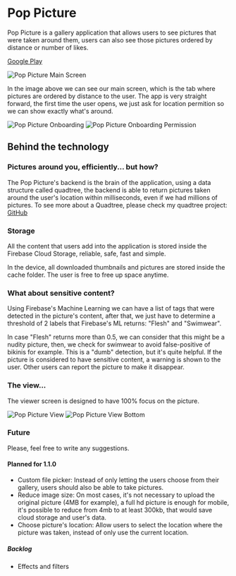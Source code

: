 # Pop Picture

Pop Picture is a gallery application that allows users to see pictures that were taken around them, users can also see those pictures ordered by distance or number of likes.

[Google Play](https://play.google.com/store/apps/details?id=leonardolana.poppicture)

![Pop Picture Main Screen](https://poppicture-57876.firebaseapp.com/pop_picture/home-nearby.jpg)

In the image above we can see our main screen, which is the tab where pictures are ordered by distance to the user. The app is very straight forward, the first time the user opens, we just ask for location permition so we can show exactly what's around.

![Pop Picture Onboarding](https://poppicture-57876.firebaseapp.com/pop_picture/onboarding.jpg)
![Pop Picture Onboarding Permission](https://poppicture-57876.firebaseapp.com/pop_picture/onboarding-permission.jpg)

## Behind the technology

### Pictures around you, efficiently... but how?

The Pop Picture's backend is the brain of the application, using a data structure called quadtree, the backend is able to return pictures taken around the user's location within milliseconds, even if we had millions of pictures. To see more about a Quadtree, please check my quadtree project: [GitHub](https://github.com/leonardodlana/quadtree-geolocation)

### Storage

All the content that users add into the application is stored inside the Firebase Cloud Storage, reliable, safe, fast and simple.

In the device, all downloaded thumbnails and pictures are stored inside the cache folder. The user is free to free up space anytime.

### What about sensitive content?

Using Firebase's Machine Learning we can have a list of tags that were detected in the picture's content, after that, we just have to determine a threshold of 2 labels that Firebase's ML returns: "Flesh" and "Swimwear".

In case "Flesh" returns more than 0.5, we can consider that this might be a nudity picture, then, we check for swimwear to avoid false-positive of bikinis for example. This is a "dumb" detection, but it's quite helpful. If the picture is considered to have sensitive content, a warning is shown to the user. Other users can report the picture to make it disappear.

### The view...

The viewer screen is designed to have 100% focus on the picture.

![Pop Picture View](https://poppicture-57876.firebaseapp.com/pop_picture/viewer.jpg)
![Pop Picture View Bottom](https://poppicture-57876.firebaseapp.com/pop_picture/viewer-bottom.jpg)

### Future

Please, feel free to write any suggestions.

#### Planned for 1.1.0

- Custom file picker: Instead of only letting the users choose from their gallery, users should also be able to take pictures.
- Reduce image size: On most cases, it's not necessary to upload the original picture (4MB for example), a full hd picture is enough for mobile, it's possible to reduce from 4mb to at least 300kb, that would save cloud storage and user's data.
- Choose picture's location: Allow users to select the location where the picture was taken, instead of only use the current location.

##### Backlog

- Effects and filters
